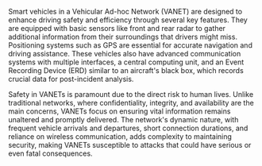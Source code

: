 Smart vehicles in a Vehicular Ad-hoc Network (VANET) are designed to enhance driving safety and efficiency through several key features. They are equipped with basic sensors like front and rear radar to gather additional information from their surroundings that drivers might miss. Positioning systems such as GPS are essential for accurate navigation and driving assistance. These vehicles also have advanced communication systems with multiple interfaces, a central computing unit, and an Event Recording Device (ERD) similar to an aircraft's black box, which records crucial data for post-incident analysis.

Safety in VANETs is paramount due to the direct risk to human lives. Unlike traditional networks, where confidentiality, integrity, and availability are the main concerns, VANETs focus on ensuring vital information remains unaltered and promptly delivered. The network's dynamic nature, with frequent vehicle arrivals and departures, short connection durations, and reliance on wireless communication, adds complexity to maintaining security, making VANETs susceptible to attacks that could have serious or even fatal consequences.
